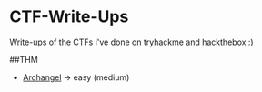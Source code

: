 # CTF-Write-Ups
Write-ups of the CTFs i've done on tryhackme and hackthebox :)

##THM

- [Archangel](https://github.com/LucasBouet/CTF-Write-Ups/blob/main/thm/Archangel/writeup.md) -> easy (medium)

